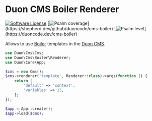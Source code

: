 # Duon CMS Boiler Renderer

[![Software License](https://img.shields.io/badge/license-MIT-brightgreen.svg)](LICENSE.md)
[![Psalm coverage](https://shepherd.dev/github/duoncode/cms-boiler/coverage.svg?)](https://shepherd.dev/github/duoncode/cms-boiler)
[![Psalm level](https://shepherd.dev/github/duoncode/cms-boiler/level.svg?)](https://duoncode.dev/cms-boiler)

Allows to use [Boiler](https://duon.sh/boiler) templates in the [Duon CMS](https://duon.sh/cms).

```php
use Duon\Cms\Cms;
use Duon\Cms\Boiler\Renderer;
use Duon\Core\App;

$cms = new Cms();
$cms->renderer('template', Renderer::class)->args(function () {
    return [
        'default' => 'context',
        'variables' => 13,
    ];
});

$app = App::create();
$app->load($cms);
```
